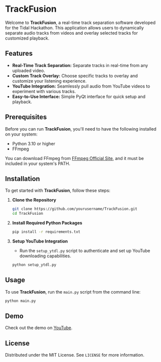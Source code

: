 # TrackFusion

Welcome to **TrackFusion**, a real-time track separation software developed for the Tidal Hackathon. This application allows users to dynamically separate audio tracks from videos and overlay selected tracks for customized playback.

## Features

- **Real-Time Track Separation:** Separate tracks in real-time from any uploaded video.
- **Custom Track Overlay:** Choose specific tracks to overlay and customize your listening experience.
- **YouTube Integration:** Seamlessly pull audio from YouTube videos to experiment with various tracks.
- **Easy-to-Use Interface:** Simple PyQt interface for quick setup and playback.

## Prerequisites

Before you can run **TrackFusion**, you'll need to have the following installed on your system:
- Python 3.10 or higher
- FFmpeg

You can download FFmpeg from [FFmpeg Official Site](https://ffmpeg.org/download.html), and it must be included in your system's PATH.

## Installation

To get started with **TrackFusion**, follow these steps:

1. **Clone the Repository**
   ```bash
   git clone https://github.com/yourusername/TrackFusion.git
   cd TrackFusion
   ```

2. **Install Required Python Packages**
   ```bash
   pip install -r requirements.txt
   ```

3. **Setup YouTube Integration**
   - Run the `setup_ytdl.py` script to authenticate and set up YouTube downloading capabilities.
   ```bash
   python setup_ytdl.py
   ```

## Usage

To use **TrackFusion**, run the `main.py` script from the command line:

```bash
python main.py
```

## Demo

Check out the demo on [YouTube](https://www.youtube.com/watch?v=rqFZlHqk8u8).

## License

Distributed under the MIT License. See `LICENSE` for more information.
